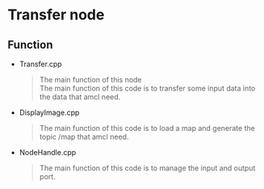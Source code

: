 # Transfer node #
## Function ##
* Transfer.cpp
    > The main function of this node    
    > The main function of this code is to transfer some input data into the data that amcl need.
* DisplayImage.cpp 
    > The main function of this code is to load a map and generate the topic /map that amcl need.
* NodeHandle.cpp
    > The main function of this code is to manage the input and output port.
